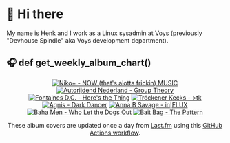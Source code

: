 # 👋 Hi there

My name is Henk and I work as a Linux sysadmin at <a href="https://www.voys.co/about/">Voys</a> (previously "Devhouse Spindle" aka Voys development department).

## 🎧 def get_weekly_album_chart()
<!-- lastfm -->
<p align="center"><a href="https://www.last.fm/music/Niko%252B/NOW+(that%27s+alotta+frickin)+MUSIC"><img src="https://lastfm.freetls.fastly.net/i/u/64s/9b22ea8d90a4ced4193f593be715b416.jpg" title="Niko+ - NOW (that's alotta frickin) MUSIC"></a> <a href="https://www.last.fm/music/Autorijdend+Nederland/Group+Theory"><img src="https://lastfm.freetls.fastly.net/i/u/64s/ce42226d1225584916fdd0a8a3d12186.jpg" title="Autorijdend Nederland - Group Theory"></a> <a href="https://www.last.fm/music/Fontaines+D.C./Here%27s+the+Thing"><img src="https://lastfm.freetls.fastly.net/i/u/64s/2c70846568ed9ffdc92e3f3f77388bf9.jpg" title="Fontaines D.C. - Here's the Thing"></a> <a href="https://www.last.fm/music/Tr%C3%B6ckener+Kecks/%3Etk"><img src="https://lastfm.freetls.fastly.net/i/u/64s/b9428ca097c2424c91537259ef4ca3d0.jpg" title="Tröckener Kecks - >tk"></a> <a href="https://www.last.fm/music/Agnis/Dark+Dancer"><img src="https://lastfm.freetls.fastly.net/i/u/64s/eb3d3a7d690862eee7f3a8d68694a6aa.jpg" title="Agnis - Dark Dancer"></a> <a href="https://www.last.fm/music/Anna+B+Savage/in%7CFLUX"><img src="https://lastfm.freetls.fastly.net/i/u/64s/572d5107f1a44a09808cb5fc6cd0e2e1.jpg" title="Anna B Savage - in|FLUX"></a> <a href="https://www.last.fm/music/Baha+Men/Who+Let+the+Dogs+Out"><img src="https://lastfm.freetls.fastly.net/i/u/64s/a60f8a36992df642805252bbbd45e3f6.png" title="Baha Men - Who Let the Dogs Out"></a> <a href="https://www.last.fm/music/Bait+Bag/The+Pattern"><img src="https://lastfm.freetls.fastly.net/i/u/64s/ffaad0454465bf13fc5bd7835ef1f5af.jpg" title="Bait Bag - The Pattern"></a> </p>

<p align="center">These album covers are updated once a day from <a href="https://www.last.fm/user/hbokh">Last.fm</a> using this <a href="https://github.com/marketplace/actions/lastfm-to-markdown">GitHub Actions workflow</a>.</p>
